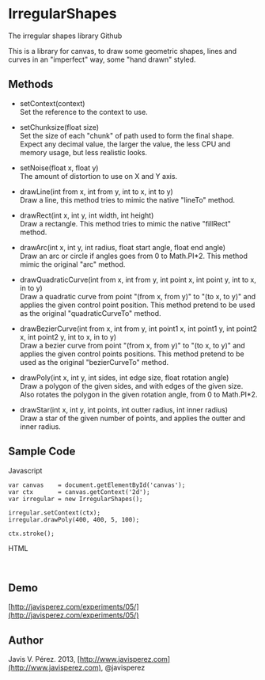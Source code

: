 IrregularShapes
===============

The irregular shapes library Github

This is a library for canvas, to draw some geometric shapes, lines and curves in an "imperfect" way, some "hand drawn" styled.

Methods
-------

* setContext(context)  
Set the reference to the context to use.

* setChunksize(float size)  
Set the size of each "chunk" of path used to form the final shape.
Expect any decimal value, the larger the value, the less CPU and memory usage, but less realistic looks.

* setNoise(float x, float y)  
The amount of distortion to use on X and Y axis.

* drawLine(int from x, int from y, int to x, int to y)  
Draw a line, this method tries to mimic the native "lineTo" method.

* drawRect(int x, int y, int width, int height)  
Draw a rectangle. This method tries to mimic the native "fillRect" method.

* drawArc(int x, int y, int radius, float start angle, float end angle)  
Draw an arc or circle if angles goes from 0 to Math.PI*2.
This method mimic the original "arc" method.

* drawQuadraticCurve(int from x, int from y, int point x, int point y, int to x, in to y)  
Draw a quadratic curve from point "(from x, from y)" to "(to x, to y)" and applies the given control point position.
This method pretend to be used as the original "quadraticCurveTo" method.

* drawBezierCurve(int from x, int from y, int point1 x, int point1 y, int point2 x, int point2 y, int to x, in to y)  
Draw a bezier curve from point "(from x, from y)" to "(to x, to y)" and applies the given control points positions.
This method pretend to be used as the original "bezierCurveTo" method.

* drawPoly(int x, int y, int sides, int edge size, float rotation angle)  
Draw a polygon of the given sides, and with edges of the given size. Also rotates the polygon in the given rotation angle, from 0 to Math.PI*2.

* drawStar(int x, int y, int points, int outter radius, int inner radius)  
Draw a star of the given number of points, and applies the outter and inner radius.

Sample Code
-----------

Javascript

    var canvas    = document.getElementById('canvas');
    var ctx       = canvas.getContext('2d');
    var irregular = new IrregularShapes();
    
    irregular.setContext(ctx);
    irregular.drawPoly(400, 400, 5, 100);

    ctx.stroke();

HTML
<pre>
    <canvas id="canvas" width="800" height="800"></canvas>
</pre>

Demo
----
[http://javisperez.com/experiments/05/](http://javisperez.com/experiments/05/)

Author
------

Javis V. Pérez. 2013, [http://www.javisperez.com](http://www.javisperez.com), @javisperez
